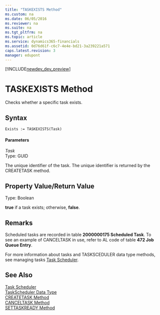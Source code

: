 ```yaml
---
title: "TASKEXISTS Method"
ms.custom: na
ms.date: 06/05/2016
ms.reviewer: na
ms.suite: na
ms.tgt_pltfrm: na
ms.topic: article
ms.service: dynamics365-financials
ms.assetid: 0d76d61f-c6c7-4e4e-bd21-3a239221a571
caps.latest.revision: 3
manager: edupont
---
```


[!INCLUDE[newdev_dev_preview](../includes/newdev_dev_preview.md)]

# TASKEXISTS Method
Checks whether a specific task exists.  

## Syntax  

```  
Exists := TASKEXISTS(Task)  
```  

#### Parameters  
 *Task*  
 Type: GUID  

 The unique identifier of the task. The unique identifier is returned by the CREATETASK method.  

## Property Value/Return Value  
 Type: Boolean  

 **true** if a task exists; otherwise, **false**.  

## Remarks  
 Scheduled tasks are recorded in table **2000000175 Scheduled Task**. To see an example of CANCELTASK in use, refer to AL code of table **472 Job Queue Entry**.  

 For more information about tasks and TASKSCEDULER data type methods, see managing tasks [Task Scheduler](../devenv-task-scheduler.md).  

## See Also  
 [Task Scheduler](../devenv-task-scheduler.md)  
 [TaskScheduler Data Type](../datatypes/devenv-TaskScheduler-Data-Type.md)   
 [CREATETASK Method](devenv-CREATETASK-Method.md)   
 [CANCELTASK Method](devenv-CANCELTASK-Method.md)   
 [SETTASKREADY Method](devenv-SETTASKREADY-Method.md)
